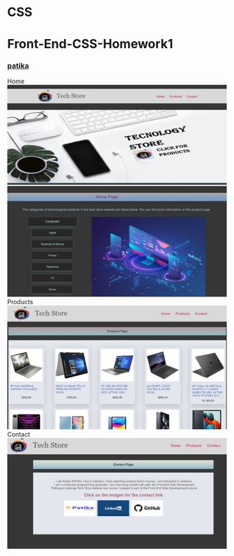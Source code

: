 # CSS
# Front-End-CSS-Homework1
### [patika](https://academy.patika.dev/tr/profile)
Home
![github](https://github.com/KaderErgin/CSS/blob/main/Front_End-CSS_Homework1/images/css_1.jpg)
![github](https://github.com/KaderErgin/CSS/blob/main/Front_End-CSS_Homework1/images/css_2.jpg)
Products 
![github](https://github.com/KaderErgin/CSS/blob/main/Front_End-CSS_Homework1/images/css3.jpg)
Contact
![github](https://github.com/KaderErgin/CSS/blob/main/Front_End-CSS_Homework1/images/css4.jpg)

